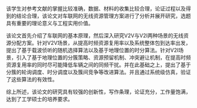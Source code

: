 该学生对参考文献的掌握比较准确，数据、材料的收集比较合理，论证过程以及得到的结论合理，该论文对车联网的无线资源管理方案进行了分析并展开研究，选题具有重要的理论意义与工程实用价值。 

该论文首先介绍了车联网的基本原理，然后深入研究V2V与V2I两种场景的无线资源分配方案。针对V2V场景，从提高时频资源复用率以及系统整体包到达率出发，提出了基于载波侦听的随机选择算法以及基于地理位置的时分算法。针对V2I场景，引入了基于地理位置的分簇策略、资源预留机制、冲突避让机制，在提高时频资源复用率的同时尽可能降低车辆之间的同频干扰。并在此基础之上，提出了基于分簇的轮询调度、时分调度以及簇间竞争等改进算法。并且通过系统级仿真，验证了这些算法的有效性。

综上所述，该论文的研究具有较强的创新性，写作条理，论证充分，工作量饱满，达到了工学硕士的培养要求。
